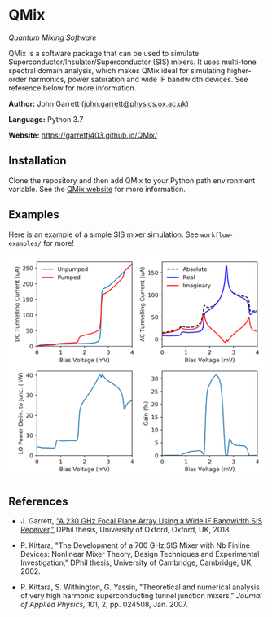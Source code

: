 # QMix

*Quantum Mixing Software*

QMix is a software package that can be used to simulate Superconductor/Insulator/Superconductor (SIS) mixers. It uses multi-tone spectral domain analysis, which makes QMix ideal for simulating higher-order harmonics, power saturation and wide IF bandwidth devices. See reference below for more information. 

**Author:** John Garrett (john.garrett@physics.ox.ac.uk)

**Language:** Python 3.7

**Website:** https://garrettj403.github.io/QMix/

Installation
------------

Clone the repository and then add QMix to your Python path environment variable. See the [QMix website](https://garrettj403.github.io/QMix/setup.html) for more information.

Examples
--------

Here is an example of a simple SIS mixer simulation. See ``workflow-examples/`` for more!

![](example.png)

References
----------

- J. Garrett, ["A 230 GHz Focal Plane Array Using a Wide IF Bandwidth SIS Receiver,"](https://ora.ox.ac.uk/objects/uuid:d47fbf3b-1cf3-4e58-be97-767b9893066e) DPhil thesis, University of Oxford, Oxford, UK, 2018.

- P. Kittara, "The Development of a 700 GHz SIS Mixer with Nb Finline Devices: Nonlinear Mixer Theory, Design Techniques and Experimental Investigation," DPhil thesis, University of Cambridge, Cambridge, UK, 2002.

- P. Kittara, S. Withington, G. Yassin, "Theoretical and numerical analysis of very high harmonic superconducting tunnel junction mixers," *Journal of Applied Physics,* 101, 2, pp. 024508, Jan. 2007.
